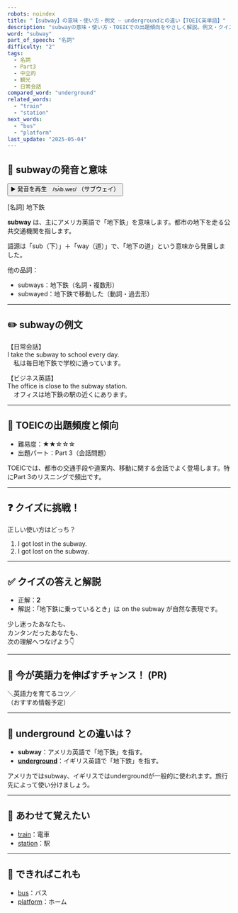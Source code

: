 ```yaml
---
robots: noindex
title: "【subway】の意味・使い方・例文 ― undergroundとの違い【TOEIC英単語】"
description: "subwayの意味・使い方・TOEICでの出題傾向をやさしく解説。例文・クイズ付きでundergroundとの違いもわかりやすく学べます。"
word: "subway"
part_of_speech: "名詞"
difficulty: "2"
tags:
  - 名詞
  - Part3
  - 中立的
  - 観光
  - 日常会話
compared_word: "underground"
related_words:
  - "train"
  - "station"
next_words:
  - "bus"
  - "platform"
last_update: "2025-05-04"
---
```


## 🔰 subwayの発音と意味

<button class="play-audio" onclick="playTTS('subway')">
  <span class="play-audio-main">
    ▶️ 発音を再生　/sʌ̀b.weɪ/
  </span>
  <span class="play-audio-sub">
    （サブウェイ）
  </span>
</button>

[名詞] 地下鉄

**subway** は、主にアメリカ英語で「地下鉄」を意味します。都市の地下を走る公共交通機関を指します。

語源は「sub（下）」＋「way（道）」で、「地下の道」という意味から発展しました。

他の品詞：  
- subways：地下鉄（名詞・複数形）
- subwayed：地下鉄で移動した（動詞・過去形）

---

## ✏️ subwayの例文

【日常会話】  
I take the subway to school every day.  
　私は毎日地下鉄で学校に通っています。

【ビジネス英語】  
The office is close to the subway station.  
　オフィスは地下鉄の駅の近くにあります。

---

## 🎯 TOEICの出題頻度と傾向

- 難易度：★★☆☆☆
- 出題パート：Part 3（会話問題）

TOEICでは、都市の交通手段や道案内、移動に関する会話でよく登場します。特にPart 3のリスニングで頻出です。

---

## ❓ クイズに挑戦！

正しい使い方はどっち？

1. I got lost in the subway.  
2. I got lost on the subway.

---

## ✅ クイズの答えと解説

- 正解：**2**
- 解説：「地下鉄に乗っているとき」は on the subway が自然な表現です。

少し迷ったあなたも、  
カンタンだったあなたも、  
次の理解へつなげよう👇️

---

## 🚀 今が英語力を伸ばすチャンス！ (PR)

<div class="info-center">
＼英語力を育てるコツ／<br>  
（おすすめ情報予定）
</div>

---

## 🤔  underground との違いは？

- **subway**：アメリカ英語で「地下鉄」を指す。
- **[underground](/word/underground)**：イギリス英語で「地下鉄」を指す。

アメリカではsubway、イギリスではundergroundが一般的に使われます。旅行先によって使い分けましょう。

---

## 🧩 あわせて覚えたい

- [train](/word/train)：電車
- [station](/word/station)：駅

---

## 📖 できればこれも

- [bus](/word/bus)：バス
- [platform](/word/platform)：ホーム

<!-- cvid: aid34_bid04 -->
